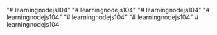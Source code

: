 "# learningnodejs104" 
"# learningnodejs104" 
"# learningnodejs104" 
"# learningnodejs104" 
"# learningnodejs104" 
"# learningnodejs104" 
#   l e a r n i n g n o d e j s 1 0 4  
 
